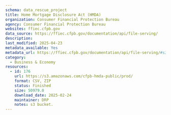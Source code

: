 ```yaml
---
schema: data_rescue_project 
title: Home Mortgage Disclosure Act (HMDA)
organization: Consumer Financial Protection Bureau
agency: Consumer Financial Protection Bureau
websites: ffiec.cfpb.gov
data_source: https://ffiec.cfpb.gov/documentation/api/file-serving/
description: 
last_modified: 2025-04-23
metadata_available: Yes
metadata_url: https://ffiec.cfpb.gov/documentation/api/file-serving/#s3-file-service
category:
  - Business & Economy 
resources:
  - id: 176
    url: https://s3.amazonaws.com/cfpb-hmda-public/prod/
    format: CSV, ZIP
    status: Finished
    size: 50979.0
    download_date: 2025-02-24
    maintainer: DRP
    notes: s3 bucket.
---
```

